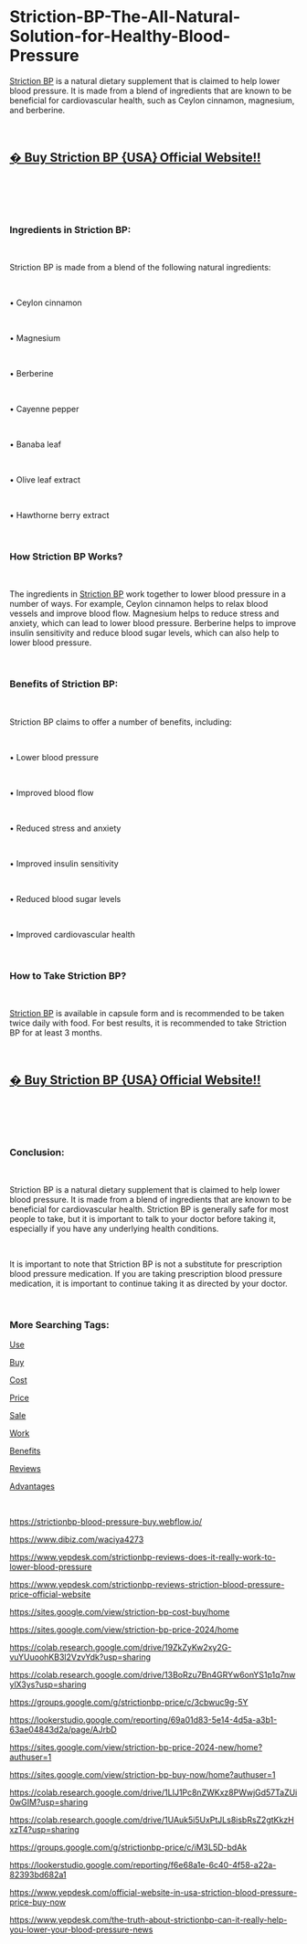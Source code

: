 # Striction-BP-The-All-Natural-Solution-for-Healthy-Blood-Pressure
<p><a href="https://striction-bp.webflow.io/">Striction BP</a>&nbsp;is a natural dietary supplement that is claimed to help lower blood pressure. It is made from a blend of ingredients that are known to be beneficial for cardiovascular health, such as Ceylon cinnamon, magnesium, and berberine.</p>
<p>&nbsp;</p>
<h2><strong><a href="https://pennislavianews.com/link/striction-bp/">� Buy Striction BP {USA} Official Website!!</a></strong></h2>
<p>&nbsp;</p>
<p><a href="https://pennislavianews.com/link/striction-bp/"><img src="https://storage.penzu.com/g/GmcKKHvf2PMvCgZu" alt="" border="0" /></a></p>
<p>&nbsp;</p>
<h3><strong>Ingredients in Striction BP:</strong></h3>
<p>&nbsp;</p>
<p>Striction BP is made from a blend of the following natural ingredients:</p>
<p>&nbsp;</p>
<p>&bull; Ceylon cinnamon</p>
<p>&nbsp;</p>
<p>&bull; Magnesium</p>
<p>&nbsp;</p>
<p>&bull; Berberine</p>
<p>&nbsp;</p>
<p>&bull; Cayenne pepper</p>
<p>&nbsp;</p>
<p>&bull; Banaba leaf</p>
<p>&nbsp;</p>
<p>&bull; Olive leaf extract</p>
<p>&nbsp;</p>
<p>&bull; Hawthorne berry extract</p>
<p>&nbsp;</p>
<h3><strong>How Striction BP Works?</strong></h3>
<p>&nbsp;</p>
<p>The ingredients in&nbsp;<a href="https://ipsnews.net/business/2021/09/24/striction-bp-reviews-blood-pressure-formula-ingredients-uses-price/">Striction BP</a>&nbsp;work together to lower blood pressure in a number of ways. For example, Ceylon cinnamon helps to relax blood vessels and improve blood flow. Magnesium helps to reduce stress and anxiety, which can lead to lower blood pressure. Berberine helps to improve insulin sensitivity and reduce blood sugar levels, which can also help to lower blood pressure.</p>
<p>&nbsp;</p>
<h3><strong>Benefits of Striction BP:</strong></h3>
<p>&nbsp;</p>
<p>Striction BP claims to offer a number of benefits, including:</p>
<p>&nbsp;</p>
<p>&bull; Lower blood pressure</p>
<p>&nbsp;</p>
<p>&bull; Improved blood flow</p>
<p>&nbsp;</p>
<p>&bull; Reduced stress and anxiety</p>
<p>&nbsp;</p>
<p>&bull; Improved insulin sensitivity</p>
<p>&nbsp;</p>
<p>&bull; Reduced blood sugar levels</p>
<p>&nbsp;</p>
<p>&bull; Improved cardiovascular health</p>
<p>&nbsp;</p>
<h3><strong>How to Take Striction BP?</strong></h3>
<p>&nbsp;</p>
<p><a href="https://strictionbp-price.company.site/">Striction BP</a>&nbsp;is available in capsule form and is recommended to be taken twice daily with food. For best results, it is recommended to take Striction BP for at least 3 months.</p>
<p>&nbsp;</p>
<h2><strong><a href="https://pennislavianews.com/link/striction-bp/">� Buy Striction BP {USA} Official Website!!</a></strong></h2>
<p>&nbsp;</p>
<p><a href="https://pennislavianews.com/link/striction-bp/"><img src="https://storage.penzu.com/g/cvDuxPhoji1GKRza" alt="" border="0" /></a></p>
<p>&nbsp;</p>
<h3><strong>Conclusion:</strong></h3>
<p>&nbsp;</p>
<p>Striction BP is a natural dietary supplement that is claimed to help lower blood pressure. It is made from a blend of ingredients that are known to be beneficial for cardiovascular health. Striction BP is generally safe for most people to take, but it is important to talk to your doctor before taking it, especially if you have any underlying health conditions.</p>
<p>&nbsp;</p>
<p>It is important to note that Striction BP is not a substitute for prescription blood pressure medication. If you are taking prescription blood pressure medication, it is important to continue taking it as directed by your doctor.</p>
<p>&nbsp;</p>
<h3><strong>More Searching Tags:</strong></h3>
<p><a href="https://striction-bp-cost-2023.webflow.io/">Use</a></p>
<p><a href="https://strictionbp-price.webflow.io/">Buy</a></p>
<p><a href="https://sites.google.com/view/strictionbp-price-2023/home">Cost</a></p>
<p><a href="https://sites.google.com/view/strictionbp-price-cost/home">Price</a></p>
<p><a href="https://striction-bp-cost-2023-buy.webflow.io/">Sale</a></p>
<p><a href="https://striction-bp-price-2023.webflow.io/">Work</a></p>
<p><a href="https://strictionbp-blood-pressure-priec.webflow.io/">Benefits</a></p>
<p><a href="https://strictionbp-blood-pressure-cost.webflow.io/">Reviews</a></p>
<p><a href="https://strictionbp-blood-pressure-price-new.webflow.io/">Advantages</a></p>
<p>&nbsp;</p>
<p><a href="https://strictionbp-blood-pressure-buy.webflow.io/">https://strictionbp-blood-pressure-buy.webflow.io/</a></p>
<p><a href="https://www.dibiz.com/waciya4273">https://www.dibiz.com/waciya4273</a></p>
<p><a href="https://www.yepdesk.com/strictionbp-reviews-does-it-really-work-to-lower-blood-pressure">https://www.yepdesk.com/strictionbp-reviews-does-it-really-work-to-lower-blood-pressure</a></p>
<p><a href="https://www.yepdesk.com/strictionbp-reviews-striction-blood-pressure-price-official-website">https://www.yepdesk.com/strictionbp-reviews-striction-blood-pressure-price-official-website</a></p>
<p><a href="https://sites.google.com/view/striction-bp-cost-buy/home">https://sites.google.com/view/striction-bp-cost-buy/home</a></p>
<p><a href="https://sites.google.com/view/striction-bp-price-2024/home">https://sites.google.com/view/striction-bp-price-2024/home</a></p>
<p><a href="https://colab.research.google.com/drive/19ZkZyKw2xy2G-vuYUuoohKB3l2VzvYdk?usp=sharing">https://colab.research.google.com/drive/19ZkZyKw2xy2G-vuYUuoohKB3l2VzvYdk?usp=sharing</a></p>
<p><a href="https://colab.research.google.com/drive/13BoRzu7Bn4GRYw6onYS1p1q7nwylX3ys?usp=sharing">https://colab.research.google.com/drive/13BoRzu7Bn4GRYw6onYS1p1q7nwylX3ys?usp=sharing</a></p>
<p><a href="https://groups.google.com/g/strictionbp-price/c/3cbwuc9g-5Y">https://groups.google.com/g/strictionbp-price/c/3cbwuc9g-5Y</a></p>
<p><a href="https://lookerstudio.google.com/reporting/69a01d83-5e14-4d5a-a3b1-63ae04843d2a/page/AJrbD">https://lookerstudio.google.com/reporting/69a01d83-5e14-4d5a-a3b1-63ae04843d2a/page/AJrbD</a></p>
<p><a href="https://sites.google.com/view/striction-bp-price-2024-new/home?authuser=1">https://sites.google.com/view/striction-bp-price-2024-new/home?authuser=1</a></p>
<p><a href="https://sites.google.com/view/striction-bp-buy-now/home?authuser=1">https://sites.google.com/view/striction-bp-buy-now/home?authuser=1</a></p>
<p><a href="https://colab.research.google.com/drive/1LIJ1Pc8nZWKxz8PWwjGd57TaZUi0wGIM?usp=sharing">https://colab.research.google.com/drive/1LIJ1Pc8nZWKxz8PWwjGd57TaZUi0wGIM?usp=sharing</a></p>
<p><a href="https://colab.research.google.com/drive/1UAuk5i5UxPtJLs8isbRsZ2gtKkzHxzT4?usp=sharing">https://colab.research.google.com/drive/1UAuk5i5UxPtJLs8isbRsZ2gtKkzHxzT4?usp=sharing</a></p>
<p><a href="https://groups.google.com/g/strictionbp-price/c/iM3L5D-bdAk">https://groups.google.com/g/strictionbp-price/c/iM3L5D-bdAk</a></p>
<p><a href="https://lookerstudio.google.com/reporting/f6e68a1e-6c40-4f58-a22a-82393bd682a1">https://lookerstudio.google.com/reporting/f6e68a1e-6c40-4f58-a22a-82393bd682a1</a></p>
<p><a href="https://www.yepdesk.com/official-website-in-usa-striction-blood-pressure-price-buy-now">https://www.yepdesk.com/official-website-in-usa-striction-blood-pressure-price-buy-now</a></p>
<p><a href="https://www.yepdesk.com/the-truth-about-strictionbp-can-it-really-help-you-lower-your-blood-pressure-news">https://www.yepdesk.com/the-truth-about-strictionbp-can-it-really-help-you-lower-your-blood-</a><a href="https://www.yepdesk.com/the-truth-about-strictionbp-can-it-really-help-you-lower-your-blood-pressure-news">pressure-news</a></p>
